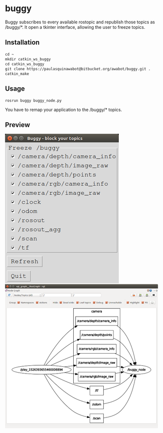 # buggy

Buggy subscribes to every available rostopic and republish those topics as /buggy/*.
It open a tkinter interface, allowing the user to freeze topics.

## Installation

```
cd ~
mkdir catkin_ws_buggy
cd catkin_ws_buggy
git clone https://paulasquinawabot@bitbucket.org/awabot/buggy.git .
catkin_make
```
## Usage
```
rosrun buggy buggy_node.py
```
You have to remap your application to the /buggy/* topics.

 ## Preview

![Buggy GUI](doc/buggy_interface.png?raw=true "Buggy GUI")
![Buggy RQT Graph](doc/buggy_rqt_graph.png?raw=true "Buggy RQT Graph")